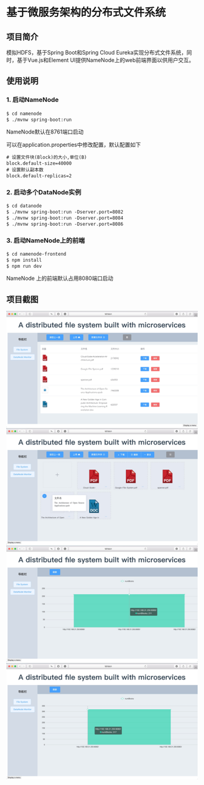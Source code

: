 # 基于微服务架构的分布式文件系统

## 项目简介

模拟HDFS，基于Spring Boot和Spring Cloud Eureka实现分布式文件系统，同时，基于Vue.js和Element UI提供NameNode上的web前端界面以供用户交互。

## 使用说明

### 1. 启动NameNode

```shell
$ cd namenode
$ ./mvnw spring-boot:run
```

NameNode默认在8761端口启动

可以在application.properties中修改配置，默认配置如下

```properties
# 设置文件块(Block)的大小,单位(B)
block.default-size=40000
# 设置默认副本数
block.default-replicas=2
```

### 2. 启动多个DataNode实例

```Shell
$ cd datanode
$ ./mvnw spring-boot:run -Dserver.port=8082
$ ./mvnw spring-boot:run -Dserver.port=8084
$ ./mvnw spring-boot:run -Dserver.port=8086
```


### 3. 启动NameNode上的前端

```Shell
$ cd namenode-frontend
$ npm install
$ npm run dev
```

NameNode 上的前端默认占用8080端口启动

## 项目截图
![list](https://github.com/gs19980115/dfs-microservice/raw/master/namenode-frontend/images/list.png)
![grid](https://github.com/gs19980115/dfs-microservice/raw/master/namenode-frontend/images/grid.png)
![服务下线，数据迁移之前](https://github.com/gs19980115/dfs-microservice/raw/master/namenode-frontend/images/before-migration.png)
![数据迁移后](https://github.com/gs19980115/dfs-microservice/raw/master/namenode-frontend/images/after-migration.png)


